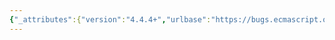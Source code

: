 ```yaml
---
{"_attributes":{"version":"4.4.4+","urlbase":"https://bugs.ecmascript.org/","maintainer":"dherman@mozilla.com"},"bug":{"bug_id":3455,"creation_ts":"2014-12-17 12:23:00 -0800","short_desc":"12.14.5.3 IteratorDestructuringAssignmentEvaluation: Unnecessary ReturnIfAbrupt","delta_ts":"2014-12-23 20:23:26 -0800","product":"Draft for 6th Edition","component":"technical issue","version":"Rev 29: December 06, 2014 Draft","rep_platform":"All","op_sys":"All","bug_status":"RESOLVED","resolution":"FIXED","priority":"Normal","bug_severity":"normal","everconfirmed":true,"reporter":{"uid":"andrebargull","name":"André Bargull"},"assigned_to":{"uid":"allen","name":"Allen Wirfs-Brock"},"long_desc":[{"commentid":11057,"comment_count":0,"who":{"uid":"andrebargull","name":"André Bargull"},"bug_when":"2014-12-17 12:23:52 -0800","thetext":"12.14.5.3 Runtime Semantics: IteratorDestructuringAssignmentEvaluation \n\nAssignmentRestElement[Yield] : ... DestructuringAssignmentTarget\n\nStep 5.b\n\nAbrupt completions are handled in PutValue, so the explicit ReturnIfAbrupt in step 5.b is not needed. Also the other related algorithms don't use an explicit ReturnIfAbrupt in this case."},{"commentid":11116,"comment_count":1,"who":{"uid":"allen","name":"Allen Wirfs-Brock"},"bug_when":"2014-12-19 15:48:23 -0800","thetext":"fixed in rev30 editor's draft"},{"commentid":11157,"comment_count":2,"who":{"uid":"allen","name":"Allen Wirfs-Brock"},"bug_when":"2014-12-23 20:23:26 -0800","thetext":"fixed in rev30"}]}}
---
```

